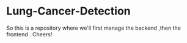 # Lung-Cancer-Detection
 So this is a   repository where we'll first manage the backend ,then the frontend .
 Cheers!
